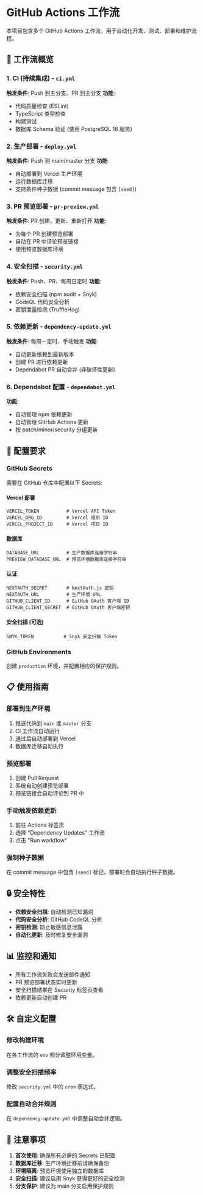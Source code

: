 # GitHub Actions 工作流

本项目包含多个 GitHub Actions 工作流，用于自动化开发、测试、部署和维护流程。

## 🚀 工作流概览

### 1. CI (持续集成) - `ci.yml`
**触发条件**: Push 到主分支、PR 到主分支
**功能**:
- 代码质量检查 (ESLint)
- TypeScript 类型检查
- 构建测试
- 数据库 Schema 验证 (使用 PostgreSQL 16 服务)

### 2. 生产部署 - `deploy.yml`
**触发条件**: Push 到 main/master 分支
**功能**:
- 自动部署到 Vercel 生产环境
- 运行数据库迁移
- 支持条件种子数据 (commit message 包含 `[seed]`)

### 3. PR 预览部署 - `pr-preview.yml`
**触发条件**: PR 创建、更新、重新打开
**功能**:
- 为每个 PR 创建预览部署
- 自动在 PR 中评论预览链接
- 使用预览数据库环境

### 4. 安全扫描 - `security.yml`
**触发条件**: Push、PR、每周日定时
**功能**:
- 依赖安全扫描 (npm audit + Snyk)
- CodeQL 代码安全分析
- 密钥泄露检测 (TruffleHog)

### 5. 依赖更新 - `dependency-update.yml`
**触发条件**: 每周一定时、手动触发
**功能**:
- 自动更新依赖到最新版本
- 创建 PR 进行依赖更新
- Dependabot PR 自动合并 (非破坏性更新)

### 6. Dependabot 配置 - `dependabot.yml`
**功能**:
- 自动管理 npm 依赖更新
- 自动管理 GitHub Actions 更新
- 按 patch/minor/security 分组更新

## 🔧 配置要求

### GitHub Secrets
需要在 GitHub 仓库中配置以下 Secrets:

#### Vercel 部署
```
VERCEL_TOKEN          # Vercel API Token
VERCEL_ORG_ID         # Vercel 组织 ID
VERCEL_PROJECT_ID     # Vercel 项目 ID
```

#### 数据库
```
DATABASE_URL          # 生产数据库连接字符串
PREVIEW_DATABASE_URL  # 预览环境数据库连接字符串
```

#### 认证
```
NEXTAUTH_SECRET       # NextAuth.js 密钥
NEXTAUTH_URL          # 生产环境 URL
GITHUB_CLIENT_ID      # GitHub OAuth 客户端 ID
GITHUB_CLIENT_SECRET  # GitHub OAuth 客户端密钥
```

#### 安全扫描 (可选)
```
SNYK_TOKEN           # Snyk 安全扫描 Token
```

### GitHub Environments
创建 `production` 环境，并配置相应的保护规则。

## 📋 使用指南

### 部署到生产环境
1. 推送代码到 `main` 或 `master` 分支
2. CI 工作流自动运行
3. 通过后自动部署到 Vercel
4. 数据库迁移自动执行

### 预览部署
1. 创建 Pull Request
2. 系统自动创建预览部署
3. 预览链接会自动评论到 PR 中

### 手动触发依赖更新
1. 前往 Actions 标签页
2. 选择 "Dependency Updates" 工作流
3. 点击 "Run workflow"

### 强制种子数据
在 commit message 中包含 `[seed]` 标记，部署时会自动执行种子数据。

## 🔒 安全特性

- **依赖安全扫描**: 自动检测已知漏洞
- **代码安全分析**: GitHub CodeQL 分析
- **密钥检测**: 防止敏感信息泄露
- **自动化更新**: 及时修复安全漏洞

## 📊 监控和通知

- 所有工作流失败会发送邮件通知
- PR 预览部署状态实时更新
- 安全扫描结果在 Security 标签页查看
- 依赖更新自动创建 PR

## 🛠 自定义配置

### 修改构建环境
在各工作流的 `env` 部分调整环境变量。

### 调整安全扫描频率
修改 `security.yml` 中的 `cron` 表达式。

### 配置自动合并规则
在 `dependency-update.yml` 中调整自动合并逻辑。

## 📝 注意事项

1. **首次使用**: 确保所有必需的 Secrets 已配置
2. **数据库迁移**: 生产环境迁移前请确保备份
3. **环境隔离**: 预览环境使用独立的数据库
4. **安全扫描**: 建议启用 Snyk 获得更好的安全检测
5. **分支保护**: 建议为 main 分支启用保护规则 
